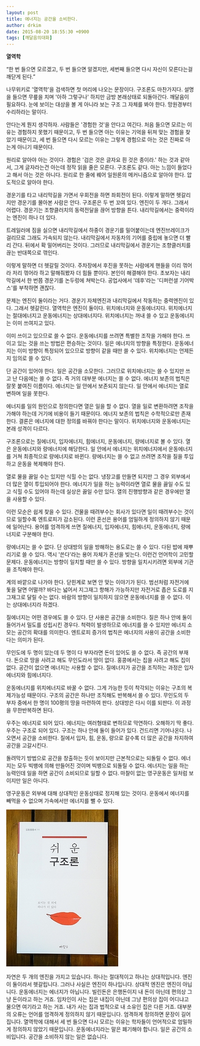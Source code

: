 ```yaml
---
layout: post
title: 에너지는 공간을 소비한다.
author: drkim
date: 2015-08-20 18:55:30 +0900
tags: [깨달음의대화]
---
```

**열역학**

  


“한 번 들으면 모르겠고, 두 번 들으면 알겠지만, 세번째 들으면 다시 자신이 모른다는걸 깨닫게 된다.” 

  


나무위키로 '열역학'을 검색하면 첫 머리에 나오는 문장이다. 구조론도 마찬가지다. 설명을 들으면 무릎을 치며 '아하 그렇구나' 하지만 금방 본래상태로 되돌아간다. 깨달음이 필요하다. 눈에 보이는 대상을 볼 게 아니라 보는 구조 그 자체를 봐야 한다. 망원경부터 수리하라는 말이다. 

  


안다는게 뭔지 생각하자. 사람들은 '경험한 것'을 안다고 여긴다. 처음 들으면 모르는 이유는 경험하지 못했기 때문이고, 두 번 들으면 아는 이유는 기억을 뒤져 맞는 경험을 찾았기 때문이고, 세 번 들으면 다시 모르는 이유는 그렇게 경험으로 아는 것은 진짜로 아는게 아니기 때문이다. 

  


원리로 알아야 아는 것이다. 경험은 '검은 것은 글자요 흰 것은 종이라.' 하는 것과 같아서, 그게 글자라는건 아는데 정작 읽을 줄은 모른다. 구조론도 같다. 아는 느낌이 들었다고 해서 아는 것은 아니다. 원리로 한 줄에 꿰어 일원론의 메커니즘으로 알아야 한다. 압도적으로 알아야 한다. 

  


경운기를 타고 내리막길을 가면서 우회전을 하면 좌회전이 된다. 이렇게 말하면 헷갈리지만 경운기를 몰아본 사람은 안다. 구조론은 두 번 꼬여 있다. 엔진이 두 개다. 그래서 어렵다. 경운기는 조향클러치의 동력전달을 끊어 방향을 튼다. 내리막길에서는 중력이라는 엔진이 하나 더 있다. 

  


트레일러에 짐을 실으면 내리막길에서 하중이 경운기를 밀어붙이는데 엔진브레이크가 걸리므로 그래도 가속되지 않는다. 내리막길에서 자동차의 기어를 중립에 놓으면 더 빨리 간다. 뒤에서 확 밀어버리는 것이다. 그러므로 내리막길에서 경운기는 조향클러치를 끊는 반대쪽으로 꺾인다. 

  


이렇게 말하면 더 헷갈릴 것이다. 주차장에서 후진을 못하는 사람에게 핸들을 이리 꺾어라 저리 꺾어라 하고 말해줘봤자 더 힘들 뿐이다. 본인이 해결해야 한다. 초보자는 내리막길에서 한 번쯤 경운기를 논두렁에 쳐박는다. 공업사에서 '데후'라는 '디퍼런셜 기어박스'를 부착하면 괜찮다. 

  


문제는 엔진이 둘이라는 거다. 경운기 자체엔진과 내리막길에서 작동하는 중력엔진이 있다. 그래서 헷갈린다. 열역학은 엔진이 둘이다. 위치에너지와 운동에너지다. 위치에너지는 절대에너지고 운동에너지는 상대에너지다. 위치에너지는 꺼내 쓸 수 있고 운동에너지는 이미 쓰여지고 있다. 

  


이미 쓰이고 있으므로 쓸 수 없다. 운동에너지를 쓰려면 특별한 조작을 가해야 한다. 쓰이고 있는 것을 쓰는 방법은 편승하는 것이다. 일은 에너지의 방향을 특정한다. 운동에너지는 이미 방향이 특정되어 있으므로 방향이 같을 때만 쓸 수 있다. 위치에너지는 언제든지 임의로 쓸 수 있다. 

  


단 공간이 있어야 한다. 일은 공간을 소모한다. 그러므로 위치에너지는 쓸 수 있지만 쓰고 난 다음에는 쓸 수 없다. 즉 거의 대부분 에너지는 쓸 수 없다. 에너지 보존의 법칙은 잘못 붙여진 이름이다. 에너지는 일 안에서 보존되지 않는다. 일 안에서 에너지는 열로 변하며 일을 못한다. 

  


에너지를 일의 원인으로 정의한다면 열은 일을 할 수 없다. 열을 일로 변환하려면 조작을 가해야 하는데 거기에 비용이 들기 때문이다. 에너지 보존의 법칙은 수학적으로만 존재한다. 결론은 에너지에 대한 정의를 바꿔야 한다는 말이다. 위치에너지와 운동에너지는 본래 성격이 다르다. 

  


구조론으로는 질에너지, 입자에너지, 힘에너지, 운동에너지, 량에너지로 볼 수 있다. 열은 운동에너지와 량에너지에 해당한다. 일 안에서 에너지는 위치에너지에서 운동에너지를 거쳐 최종적으로 량에너지로 바뀐다. 량에너지는 쓸 수 없고 쓰려면 조작을 질을 투입하고 운동을 복제해야 한다. 

  


열로 물을 끓일 수는 있지만 식힐 수는 없다. 냉장고를 만들면 되지만 그 경우 외부에서 더 많은 열이 투입되어야 한다. 에너지가 일을 하는 능력이라면 열로 물을 끓일 수도 있고 식힐 수도 있어야 하는데 실상은 끓일 수만 있다. 열의 진행방향과 같은 경우에만 열을 사용할 수 있다. 

  


이런 모순은 쉽게 찾을 수 있다. 건물을 때려부수는 회사가 있다면 일이 때려부수는 것이므로 일할수록 엔트로피가 감소된다. 이런 혼선은 용어를 엄밀하게 정의하지 않기 때문에 일어난다. 용어를 엄격하게 쓰면 질에너지, 입자에너지, 힘에너지, 운동에너지, 량에너지로 구분해야 한다. 

  


량에너지는 쓸 수 없다. 단 상대방의 일을 방해하는 용도로는 쓸 수 있다. 다된 밥에 재뿌리기로 쓸 수 있다. 역시 '쓴다'라는 용어 자체가 혼선을 빚는다. 이런건 언어학이 고민할 문제다. 운동에너지는 방향이 일치할 때만 쓸 수 있다. 방향을 일치시키려면 외부에 기관을 조직해야 한다. 

  


계의 바깥으로 나가야 한다. 닫힌계로 보면 안 맞는 이야기가 된다. 범선처럼 자전거에 돛을 달면 어떨까? 바다는 넓어서 지그재그 항해가 가능하지만 자전거로 좁은 도로를 지그재그로 달릴 수는 없다. 바람의 방향이 일치하지 않으면 운동에너지를 쓸 수 없다. 이는 상대에너지라 하겠다. 

  


질에너지는 어떤 경우에도 쓸 수 있다. 단 사용은 공간을 소비한다. 질은 하나 안에 둘이 들어가서 밀도를 성립시킨 경우다. 척력이 발생하므로 에너지를 쓸 수 있지만 에너지 소모는 공간의 확대를 의미한다. 엔트로피 증가의 법칙은 에너지의 사용이 공간을 소비한다는 의미가 된다. 

  


무인도에 두 명이 있는데 두 명이 다 부자라면 돈이 있어도 쓸 수 없다. 즉 공간의 부재다. 돈으로 땅을 사려고 해도 무인도라서 땅이 없다. 홍콩에서는 집을 사려고 해도 집이 없다. 공간이 없으면 에너지는 사용할 수 없다. 질에너지가 공간을 조직하는 과정은 입자에너지와 힘에너지다. 

  


운동에너지를 위치에너지로 바꿀 수 없다. 그게 가능한 듯이 착각되는 이유는 구조의 복제가능성 때문이다. 구조의 공간은 하나만 조직해도 반복해서 쓸 수 있다. 무인도의 두 부자 중에서 한 명이 100평의 땅을 마련하여 판다. 상대방은 다시 이를 되판다. 이 과정을 무한반복하면 된다. 

  


우주는 에너지로 되어 있다. 에너지는 여러형태로 변하므로 막연하다. 오해하기 딱 좋다. 우주는 구조로 되어 있다. 구조는 하나 안에 둘이 들어가 있다. 건드리면 기어나온다. 나오면서 공간을 소비한다. 질에서 입자, 힘, 운동, 량으로 갈수록 더 많은 공간을 차지하여 공간을 고갈시킨다. 

  


돌려막기 방법으로 공간을 창출하는 듯이 보이지만 근본적으로는 되돌릴 수 없다. 에너지는 모두 빅뱅에 의해 만들어진 것이며 빅뱅으로 되돌릴 수 없다. 에너지는 일을 하는 능력인데 일을 하면 공간이 소비되므로 일할 수 없다. 마찰이 없는 영구운동은 일처럼 보이지만 일은 아니다. 

  


영구운동은 외부에 대해 상대적인 운동상태로 정지해 있는 것이다. 운동에서 에너지를 빼먹을 수 없으며 가속에서만 에너지를 뺄 수 있다. 

  



 
![](/files/attach/images/198/629/615/DSC01488.JPG) 

  


자연은 두 개의 엔진을 가지고 있습니다. 하나는 절대적이고 하나는 상대적입니다. 엔진이 둘이라서 헷갈립니다. 그러나 사실은 엔진이 하나입니다. 상대적 엔진은 엔진이 아닙니다. 운동에너지는 에너지가 아닙니다. 빌린돈은 은행돈이지 내 돈이 아닌데 편의상 그냥 돈이라고 하는 거죠. 임차인이 사는 집은 내집이 아닌데 그냥 편의상 집이 어디냐고 물으면 여기라고 하는 거죠. 내가 사는 집과 법적으로 내 소유인 집은 다른 거죠. 대부분의 오류는 언어를 엄격하게 정의하지 않기 때문입니다. 엄격하게 정의하면 문장이 길어집니다. 열역학에 대해서 세 번 들으면 다시 모르는 이유는 학자들이 언어적으로 엄밀하게 정의하지 않았기 때문입니다. 운동에너지라는 말은 폐기해야 합니다. 일은 공간의 소비입니다. 공간을 소비하지 않는 일은 없습니다.